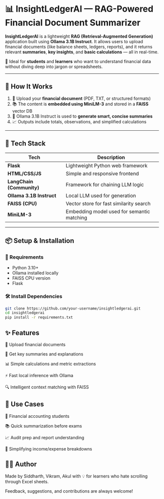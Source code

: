 # 📊 InsightLedgerAI — RAG-Powered Financial Document Summarizer

**InsightLedgerAI** is a lightweight **RAG (Retrieval-Augmented Generation)** application built using **Ollama 3.1B Instruct**. It allows users to upload financial documents (like balance sheets, ledgers, reports), and it returns relevant **summaries**, **key insights**, and **basic calculations** — all in real-time.

🎯 Ideal for **students** and **learners** who want to understand financial data without diving deep into jargon or spreadsheets.

---

## 🧠 How It Works

1. 📝 Upload your **financial document** (PDF, TXT, or structured formats)
2. 📚 The content is **embedded using MiniLM-3** and stored in a **FAISS** vector DB
3. 🧠 Ollama 3.1B Instruct is used to **generate smart, concise summaries**
4. 📈 Outputs include totals, observations, and simplified calculations

---

## 🚀 Tech Stack

| Tech          | Description                                 |
|---------------|---------------------------------------------|
| **Flask**     | Lightweight Python web framework            |
| **HTML/CSS/JS** | Simple and responsive frontend             |
| **LangChain (Community)** | Framework for chaining LLM logic |
| **Ollama 3.1B Instruct** | Local LLM used for generation      |
| **FAISS (CPU)** | Vector store for fast similarity search   |
| **MiniLM-3**  | Embedding model used for semantic matching  |

---

## 📦 Setup & Installation

### 🔧 Requirements
- Python 3.10+
- Ollama installed locally
- FAISS CPU version
- Flask

### 🛠️ Install Dependencies

```bash
git clone https://github.com/your-username/insightledgerai.git
cd insightledgerai
pip install -r requirements.txt
```
## ✨ Features
📄 Upload financial documents

🧠 Get key summaries and explanations

📊 Simple calculations and metric extractions

⚡ Fast local inference with Ollama

🔍 Intelligent context matching with FAISS

## 📌 Use Cases
🏫 Financial accounting students

📚 Quick summarization before exams

📈 Audit prep and report understanding

🧾 Simplifying income/expense breakdowns

## 🙋‍♂️ Author
Made by Siddharth, Vikram, Akul with 💡 for learners who hate scrolling through Excel sheets.

Feedback, suggestions, and contributions are always welcome!